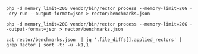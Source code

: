 `php -d memory_limit=20G vendor/bin/rector process --memory-limit=20G --dry-run --output-format=json > rector/benchmarks.json`

`php -d memory_limit=20G vendor/bin/rector process --memory-limit=20G --output-format=json > rector/benchmarks.json`

`cat rector/benchmarks.json  | jq '.file_diffs[].applied_rectors' | grep Rector | sort -t: -u -k1,1`